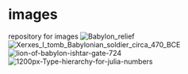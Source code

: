 # images
repository for images
![Babylon_relief](https://user-images.githubusercontent.com/1801654/224129202-aad8cf53-a42a-404e-a001-3f75021329b8.jpg)
![Xerxes_I_tomb_Babylonian_soldier_circa_470_BCE](https://user-images.githubusercontent.com/1801654/224129205-6c090f41-2b4e-485a-9736-1e0a1bb5ad25.jpg)
![lion-of-babylon-ishtar-gate-724](https://user-images.githubusercontent.com/1801654/224130905-721d019a-8fe5-4e34-aa71-365654972d5d.jpg)
![1200px-Type-hierarchy-for-julia-numbers](https://user-images.githubusercontent.com/1801654/224171988-5eaddf46-2a4b-4f40-94e5-2ae71597c565.png)
